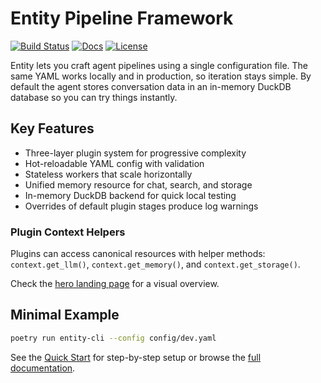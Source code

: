 # Entity Pipeline Framework

[![Build Status](https://github.com/Ladvien/entity/actions/workflows/test.yml/badge.svg)](https://github.com/Ladvien/entity/actions/workflows/test.yml)
[![Docs](https://img.shields.io/badge/docs-latest-brightgreen.svg)](https://entity.readthedocs.io/en/latest/)
[![License](https://img.shields.io/badge/license-MIT-blue.svg)](LICENSE)

Entity lets you craft agent pipelines using a single configuration file. The same YAML works locally and in production, so iteration stays simple. By default the agent stores conversation data in an in-memory DuckDB database so you can try things instantly.

## Key Features
- Three-layer plugin system for progressive complexity
- Hot-reloadable YAML config with validation
- Stateless workers that scale horizontally
- Unified memory resource for chat, search, and storage
- In-memory DuckDB backend for quick local testing
- Overrides of default plugin stages produce log warnings

### Plugin Context Helpers
Plugins can access canonical resources with helper methods:
`context.get_llm()`, `context.get_memory()`, and `context.get_storage()`.

Check the [hero landing page](https://entity.readthedocs.io/en/latest/) for a visual overview.

## Minimal Example
```bash
poetry run entity-cli --config config/dev.yaml
```

See the [Quick Start](docs/source/quick_start.md) for step-by-step setup or browse the [full documentation](https://entity.readthedocs.io/en/latest/).
